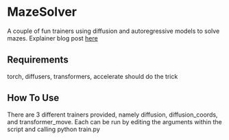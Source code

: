 # MazeSolver

A couple of fun trainers using diffusion and autoregressive models to solve mazes. Explainer blog post [here](https://sweet-hall-e72.notion.site/Diffusion-and-Autoregressive-Models-for-Learning-to-Solve-Mazes-c3bc4bcdfa304ecd9531ee5445a4da66?pvs=4) 


## Requirements
torch, diffusers, transformers, accelerate should do the trick


## How To Use
There are 3 different trainers provided, namely diffusion, diffusion_coords, and transformer_move. Each can be run by editing the arguments within the script and calling python train.py